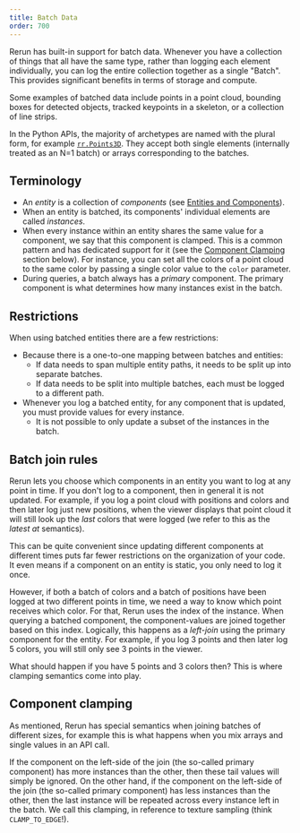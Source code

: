 ```yaml
---
title: Batch Data
order: 700
---
```


Rerun has built-in support for batch data. Whenever you have a collection of things that all have the same type, rather
than logging each element individually, you can log the entire collection together as a single "Batch". This provides
significant benefits in terms of storage and compute.

Some examples of batched data include points in a point cloud, bounding boxes for detected objects, tracked keypoints
in a skeleton, or a collection of line strips.

In the Python APIs, the majority of archetypes are named with the plural form, for example [`rr.Points3D`](https://ref.rerun.io/docs/python/stable/common/archetypes/#rerun.archetypes.Points3D). They accept both single elements (internally treated as an N=1 batch) or arrays corresponding to the batches.

## Terminology

- An *entity* is a collection of *components* (see [Entities and Components](entity-component.md)).
- When an entity is batched, its components' individual elements are called *instances*.
- When every instance within an entity shares the same value for a component, we say that this component is clamped. This
  is a common pattern and has dedicated support for it (see the [Component Clamping](#component-clamping) section below).
  For instance, you can set all the colors of a point cloud to the same color by passing a single color value to the
 `color` parameter.
- During queries, a batch always has a *primary* component. The primary component is what determines
  how many instances exist in the batch.

## Restrictions

When using batched entities there are a few restrictions:
 - Because there is a one-to-one mapping between batches and entities:
    - If data needs to span multiple entity paths, it needs to be split up into separate batches.
    - If data needs to be split into multiple batches, each must be logged to a different path.
 - Whenever you log a batched entity, for any component that is updated, you must provide values for
   every instance.
    - It is not possible to only update a subset of the instances in the batch.

## Batch join rules

Rerun lets you choose which components in an entity you want to log at any point in time. If you don't log to a
component, then in general it is not updated. For example, if you log a point cloud with positions and colors and then
later log just new positions, when the viewer displays that point cloud it will still look up the *last* colors that
were logged (we refer to this as the *latest at* semantics).

This can be quite convenient since updating different components at different times puts far fewer restrictions on the
organization of your code. It even means if a component on an entity is static, you only need to log it once.

However, if both a batch of colors and a batch of positions have been logged at two different points in time, we need a way
to know which point receives which color.
For that, Rerun uses the index of the instance.
When querying a batched component, the component-values are joined together based on this index.
Logically, this happens as a *left-join* using the primary component for the entity. For example, if you log 3
points and then later log 5 colors, you will still only see 3 points in the viewer.

What should happen if you have 5 points and 3 colors then? This is where clamping semantics come into play.

## Component clamping

As mentioned, Rerun has special semantics when joining batches of different sizes, for example this is what happens when you mix arrays and single values in an API call.

If the component on the left-side of the join (the so-called primary component) has more instances than the other, then these tail values will simply be ignored.
On the other hand, if the component on the left-side of the join (the so-called primary component) has less instances than the other, then the last instance will be repeated across every instance left in the batch. We call this clamping, in reference to texture sampling (think `CLAMP_TO_EDGE`!).
